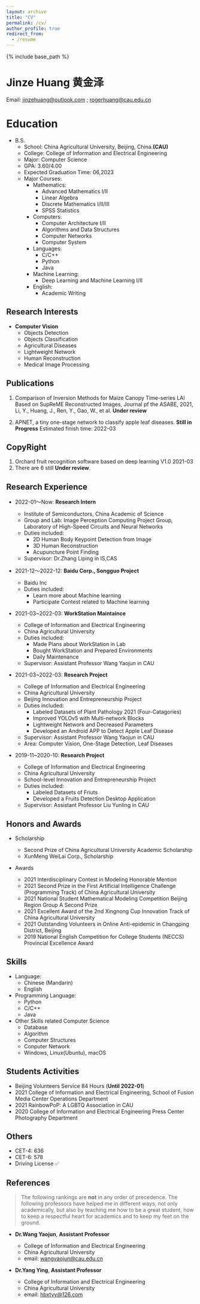 ```yaml
---
layout: archive
title: "CV"
permalink: /cv/
author_profile: true
redirect_from:
  - /resume
---
```


{% include base_path %}

Jinze Huang 黄金泽
=====

Email: jinzehuang@outlook.com ; rogerhuang@cau.edu.cn


Education
=====
* B.S.
    * School: China Agricultural University, Beijing, China.**(CAU)**
    * College: College of Information and Electrical Engineering
    * Major: Computer Science
    * GPA: 3.60/4.00
    * Expected Graduation Time: 06,2023
    * Major Courses:
      * Mathematics:
        * Advanced Mathematics I/II
        * Linear Algebra
        * Discrete Mathematics I/II/III
        * SPSS Statistics
      * Computers:
        * Computer Architecture I/II
        * Algorithms and Data Structures 
        * Computer Networks
        * Computer System
      * Languages: 
        * C/C++
        * Python
        * Java
      * Machine Learning:
        * Deep Learning and Machine Learning I/II
      * English:
        * Academic Writing

Research Interests
-----
* **Computer Vision**
  * Objects Detection
  * Objects Classification
  * Agricultural Diseases 
  * Lightweight Network
  * Human Reconstruction
  * Medical Image Processing

Publications
-----
1. Comparison of Inversion Methods for Maize Canopy Time-series LAI Based on SupReME Reconstructed Images, Journal pf the ASABE, 2021, Li, Y., Huang, J., Ren, Y., Gao, W., et al. **Under review**

2. APNET, a tiny one-stage network to classify apple leaf diseases. **Still in Progress** Estimated finish time: 2022-03
  
CopyRight
-----
1. Orchard fruit recognition software based on deep learning V1.0 2021-03
2. There are 6 still **Under review**. 

Research Experience
-----
* 2022-01～Now: **Research Intern**
  * Institute of Semiconductors, China Academic of Science
  * Group and Lab: Image Perception Computing Project Group, Laboratory of High-Speed Circuits and Neural Networks
  * Duties included: 
    * 2D Human Body Keypoint Detection from Image
    * 3D Human Reconstruction 
    * Acupuncture Point Finding
  * Supervisor: Dr.Zhang Liping in IS,CAS

* 2021-12～2022-12: **Baidu Corp., Songguo Project**
  * Baidu Inc
  * Duties included:
    * Learn more about Machine learning
    * Participate Contest related to Machine learning


* 2021-03~2022-03: **WorkStation Maintaince**
  * College of Information and Electrical Engineering
  * China Agricultural University
  * Duties included: 
    * Made Plans about WorkStation in Lab
    * Bought WorkStation and Prepared Environments
    * Daily Maintenance
  * Supervisor: Assistant Professor Wang Yaojun in CAU

* 2021-03~2022-03: **Research Project**
  * College of Information and Electrical Engineering
  * China Agricultural University
  * Beijing Innovation and Entrepreneurship Project
  * Duties included: 
    * Labeled Datasets of Plant Pathology 2021 (Four-Catagories)
    * Improved YOLOv5 with Multi-network Blocks
    * Lightweight Network and Decreased Parameters
    * Developed an Android APP to Detect Apple Leaf Disease 
  * Supervisor: Assistant Professor Wang Yaojun in CAU
  * Area: Computer Vision, One-Stage Detection, Leaf Diseases

* 2019-11~2020-10: **Research Project**
  * College of Information and Electrical Engineering
  * China Agricultural University
  * School-level Innovation and Entrepreneurship Project
  * Duties included: 
    * Labeled Datasets of Friuts
    * Developed a Fruits Detection Desktop Application 
  * Supervisor: Assistant Professor Liu Yunling in CAU

Honors and Awards
-----
* Scholarship
  * Second Prize of China Agricultural University Academic Scholarship 
  * XunMeng WeiLai Corp., Scholarship 

* Awards
  * 2021 Interdisciplinary Contest in Modeling Honorable Mention
  * 2021 Second Prize in the First Artificial Intelligence Challenge (Programming Track) of China Agricultural University
  * 2021 National Student Mathematical Modeling Competition Beijing Region Group A Second Prize
  * 2021 Excellent Award of the 2nd Xingnong Cup Innovation Track of China Agricultural University
  * 2021 Outstanding Volunteers in Online Anti-epidemic in Changping District, Beijing
  * 2019 National English Competition for College Students (NECCS) Provincial Excellence Award

Skills
-----
* Language:
  * Chinese (Mandarin)
  * English 
* Programming Language:
  * Python
  * C/C++
  * Java
* Other Skills related Computer Science 
  * Database
  * Algorithm
  * Computer Structures
  * Conputer Network
  * Windows, Linux(Ubuntu), macOS

Students Activities
-----
* Beijing Volunteers Service 84 Hours (**Until 2022-01**)
* 2021 College of Information and Electrical Engineering, School of Fusion Media Center Operations Department
* 2021 RainbowPoP: A LGBTQ Association in CAU
* 2020 College of Information and Electrical Engineering Press Center Photography Department

Others
-----
* CET-4: 636
* CET-6: 578
* Driving License ✅

References
-----
>The following rankings are **not** in any order of precedence.
>The following professors have helped me in different ways, not only academically, but also by teaching me how to be a great student, how to keep a respectful heart for academics and to keep my feet on the ground.

* **Dr.Wang Yaojun**, **Assistant Professor**
  * College of Information and Electrical Engineering
  * China Agricultural University
  * email: wangyaojun@cau.edu.cn

* **Dr.Yang Ying**, **Assistant Professor**
  * College of Information and Electrical Engineering
  * China Agricultural University
  * email: hbxtyy@126.com

<!-- * **Dr.Tao Sha**, **Assistant Professor**
  * College of Information and Electrical Engineering
  * China Agricultural University
  * email:taos@cau.edu.cn -->